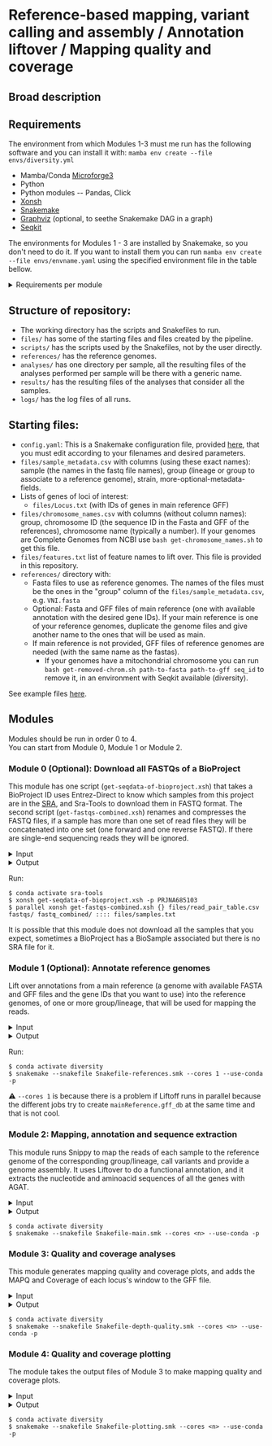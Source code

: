 
# Reference-based mapping, variant calling and assembly / Annotation liftover / Mapping quality and coverage

## Broad description


## Requirements

The environment from which Modules 1-3 must me run has the following software and you can install it with: `mamba env create --file envs/diversity.yml`
* Mamba/Conda [Microforge3](https://mamba.readthedocs.io/en/latest/installation/mamba-installation.html)
* Python
* Python modules -- Pandas, Click
* [Xonsh](https://xon.sh/)
* [Snakemake](https://snakemake.github.io/)
* [Graphviz](https://graphviz.org/) (optional, to seethe Snakemake DAG in a graph) 
* [Seqkit](https://bioinf.shenwei.me/seqkit/)

The environments for Modules 1 - 3 are installed by Snakemake, so you don't need to do it. If you want to install them you can run `mamba env create --file envs/envname.yaml` using the specified environment file in the table bellow. 
<details>
<summary>Requirements per module </summary> 

| Module | Software | Environment files |
| :---------------- | ----: |----: |
| Module 0|[Sra-Tools](https://github.com/ncbi/sra-tools) , [Entrez-Direct](https://www.ncbi.nlm.nih.gov/books/NBK25501/) |`envs/sra-tools.yaml`|
| Module 1|[Litoff](https://github.com/agshumate/Liftoff), [AGAT](https://github.com/NBISweden/AGAT)|`envs/liftoff.yaml`,`envs/agat.yaml`|
| Module 2|[Snippy](https://github.com/tseemann/snippy), [Litoff](https://github.com/agshumate/Liftoff), [AGAT](https://github.com/NBISweden/AGAT)|`envs/snippy.yaml`, `envs/liftoff.yaml`, `envs/agat.yaml`|
| Module 3|[Mosdepth](https://github.com/brentp/mosdepth), [Samtools](https://www.htslib.org/)|`envs/depth.yaml`, `envs/samtools.yaml`|
| Module 4|[Samtools](https://www.htslib.org/), Gnuplot, matplotlib, tectonic, texlive-core, R and R libraries -- tidyverse ComplexHeatmap, svglite, scales, RColorBrewer|`envs/plot-bamstats.yaml`,`envs/r.yaml`|
</details>

## Structure of repository:  
  * The working directory has the scripts and Snakefiles to run.  
  * `files/` has some of the starting files and files created by the pipeline.
  * `scripts/` has the scripts used by the Snakefiles, not by the user directly.  
  * `references/` has the reference genomes.  
  * `analyses/` has one directory per sample, all the resulting files of the analyses performed per sample will be there with a generic name.  
  * `results/` has the resulting files of the analyses that consider all the samples.  
  * `logs/` has the log files of all runs.  

## Starting files: 

  * `config.yaml`: This is a Snakemake configuration file, provided [here](https://github.com/magwenelab/DiversityPipeline/blob/main/config.yaml), that you must edit according to your filenames and desired parameters.
  * `files/sample_metadata.csv` with columns (using these exact names):  sample (the names in the fastq file names), group (lineage or group to associate to a reference genome), strain, more-optional-metadata-fields.
  * Lists of genes of loci of interest:  
    * `files/Locus.txt` (with IDs of genes in main reference GFF)
  * `files/chromosome_names.csv` with columns (without column names): group, chromosome ID (the sequence ID in the Fasta and GFF of the references), chromosome name (typically a number). If your genomes are Complete Genomes from NCBI use `bash get-chromosome_names.sh` to get this file.
  * `files/features.txt` list of feature names to lift over. This file is provided in this repository.
  * `references/` directory with:
    * Fasta files to use as reference genomes. The names of the files must be the ones in the "group" column of the `files/sample_metadata.csv`, e.g. `VNI.fasta`
    * Optional: Fasta and GFF files of main reference (one with available annotation with the desired gene IDs). If your main reference is one of your reference genomes, duplicate the genome files and give another name to the ones that will be used as main.
    * If main reference is not provided, GFF files of reference genomes are needed (with the same name as the fastas).
      * If your genomes have a mitochondrial chromosome you can run `bash get-removed-chrom.sh path-to-fasta path-to-gff seq_id` to remove it, in an environment with Seqkit available (diversity).

See example files [here](https://github.com/magwenelab/DiversityPipeline/tree/main/files).


## Modules
Modules should be run in order 0 to 4.  
You can start from Module 0, Module 1 or Module 2.

### Module 0 (Optional): Download all FASTQs of a BioProject
This module has one script (`get-seqdata-of-bioproject.xsh`) that takes a BioProject ID uses Entrez-Direct to know which samples from this project are in the [SRA](https://www.ncbi.nlm.nih.gov/sra/docs/), and Sra-Tools to download them in FASTQ format. 
The second script (`get-fastqs-combined.xsh`) renames and compresses the FASTQ files, if a sample has more than one set of read files they will be concatenated into one set (one forward and one reverse FASTQ). If there are single-end sequencing reads they will be ignored.

<details>
<summary>Input</summary> 

| Input | Description |
| ----: | ----:|
| BioProject ID |BioProject with valid short read paired-end sequencing FASTQ files in the SRA|
</details>
<details>
<summary>Output</summary> 

| Output | Output description |Needed for|
| :---------------- | ----: |----: | 
|`srafiles/`|Directory with `.sra` files.| This module|
|`fastqs/`|Directory with `.fastq` files|This module|
|`files/read_pair_table.csv`|Column names: sample, run, file1, file2, size|This module|
|`files/unpaired_fastqs.csv`|Column names: sample, run, files|This module|
|`files/samples.txt`|List of SRS sample IDs|This module|
|`fastq_combined/` |Directory with `.fq.gz` files|Modules 2|
</details>

Run:
~~~
$ conda activate sra-tools
$ xonsh get-seqdata-of-bioproject.xsh -p PRJNA685103
$ parallel xonsh get-fastqs-combined.xsh {} files/read_pair_table.csv fastqs/ fastq_combined/ :::: files/samples.txt 
~~~

It is possible that this module does not download all the samples that you expect, sometimes a BioProject has a BioSample associated but there is no SRA file for it.

### Module 1 (Optional): Annotate reference genomes
Lift over annotations from a main reference (a genome with available FASTA and GFF files and the gene IDs that you want to use) into the reference genomes, of one or more group/lineage, that will be used for mapping the reads.  
<details>
<summary>Input</summary> 

| Input | Description |Input origin |
| :---- | ----:|----------------: |
|`files/sample_metadata.csv`| Columns: `sample`(the names in the fastq file names), `group` (lineage or group to associate to a reference genome), `strain`, more-optional-metadata-fields|You|
|`references/mainReference.fasta`|Main reference genome assembly.|You (Tipically public genome from FungiDB or NCBI)|
|`references/mainReference.gff`|GFF annotation file of the genome described above|You (Tipically public genome from FungiDB or NCBI)|
|`references/{lineage}.fasta`|Genome assembly of each group/lineage. The filename must have the names used in the `group` column of the `sample_metadata.csv`|You|
|`files/features.txt`|List of level 1 features to lift over from the references, check [this](https://github.com/agshumate/Liftoff?tab=readme-ov-file#feature-types) to know more |Provided in this repository|
</details>

<details>
<summary>Output</summary> 

|Output | Description |Needed for|
|:---------------- | ----: |----: | 
|`references/mainReference.gff.tsv`|Tabular version of the GFF of the main reference|Module 2,3|
|`references/{lineage}.gff`|Annotation GFF of each group/lineage|Module 2,3|
|`references/references_unmapped.svg`|Heatmap showing the features that were not lifted over from the main reference to each group's genome|-|
</details>

Run:
~~~
$ conda activate diversity
$ snakemake --snakefile Snakefile-references.smk --cores 1 --use-conda -p 
~~~

⚠️ `--cores 1` is because there is a problem if Liftoff runs in parallel because the different jobs try to create `mainReference.gff_db` at the same time and that is not cool.     

### Module 2: Mapping, annotation and sequence extraction
This module runs Snippy to map the reads of each sample to the reference genome of the corresponding group/lineage, call variants and provide a genome assembly. It uses Liftover to do a functional annotation, and it extracts the nucleotide and aminoacid sequences of all the genes with AGAT.

<details>
<summary>Input</summary>  

| Input | Description |Input origin |
|:---- | ----: |----------------:|
|`files/sample_metadata.csv`| Columns: `sample`(the names in the fastq file names), `group` (lineage or group to associate to a reference genome), `strain`, more-optional-metadata-fields|You|
|`fastq_combined/` |Directory with `.fq.gz` files|Module 0 or You |
|`references/{lineage}.fasta`|Genome assembly of each group/lineage. The filename must have the names used in the `group` column of the `sample_metadata.csv`|You|
|`references/{lineage}.gff`|Annotation GFF of each group/lineage|Module 1 or You|
|`files/features.txt`|List of level 1 features to lift over from the references, check [this](https://github.com/agshumate/Liftoff?tab=readme-ov-file#feature-types) to know more |Provided in this repository|
</details>

<details>
<summary>Output</summary> 

| Output | Description |Needed for|
| :---------------- | ----: |----: | 
|`{lineage}_predicted_cds.fa`|Fasta file with the coding sequences (for each isoform) for each reference genome||
|`{lineage}_predicted_proteins.fa`|Fasta file with aminoacid sequence of each protein isoform for each reference genome||
|`analyses/{sample}/snps.consensus.fa` and extra assembly files|A version of the corresponding reference genome with the SNPs of the sample instead.||
|`analyses/{sample}/snps.bam` and extra alignment files |Mapping BAM file for each sample|Module 3|
|`analyses/{sample}/snps.vcf` and extra variant calling files |Variants VCF file for each sample||
|`analyses/{sample}/lifted.gff_polished` and extra annotation files|GFF annotation file|Module 3|
|`analyses/{sample}/predicted_cds.fa`  and extra index files|Fasta file with the coding sequences (for each isoform) for each sample||
|`analyses/{sample}/predicted_proteins.fa`  and extra index files|Fasta file with aminoacid sequence of each protein isoform for each sample||
|`results/cds/{protein}.fa`|A fasta file for each isoform with the coding sequence of all samples||
|`results/proteins/{protein}.fa`|A fasta file for each isoform with the aminoacid sequence of all samples||
</details>

~~~
$ conda activate diversity
$ snakemake --snakefile Snakefile-main.smk --cores <n> --use-conda -p 
~~~

### Module 3: Quality and coverage analyses

This module generates mapping quality and coverage plots, and adds the MAPQ and Coverage of each locus's window to the GFF file.  

<details>
<summary>Input</summary>  

| Input | Description |Input origin |
|:---- | ----: |----------------:|
|`files/sample_metadata.csv`| Columns: `sample`(the names in the fastq file names), `group` (lineage or group to associate to a reference genome), `strain`, more-optional-metadata-fields|You|
|`analyses/{sample}/snps.bam`||Module 2|
|`analyses/{sample}/lifted.gff_polished`||Module 2|
|`references/{lineage}.gff`||Module 1 or You|
|`files/{Locus}.txt`| One file per locus of interest that you want to show in the plots of coverage and MAPQ along the chromosomes. The file is a list of gene IDs and the name of the file is the one you want to appear in the plots.|You |
</details>
<details>
<summary>Output</summary> 

| Output | Description |Needed for |
|:---- | ----: |----------------:|
|`analyses/{sample}/coverage.regions.bed.gz`|Mean coverage of each window | This module and Module 4|
|`analyses/{sample}/coverage_good.regions.bed.gz`|Mean coverage of each window without bad quality mappings |Module 4|
|`analyses/{sample}/cov.csv`| Number of positions with each coverage value |Module 4|
|`analyses/{sample}/mapq.csv`| Number of positions with each MAPQ value |Module 4|
|`analyses/{sample}/snps.bam.stats`|Results of samtools stats |This module and Module 4|
|`results/mapping_stats.txt`|Stats on number o mapped reads of all samples|Module 4|
|`analysis/{sample}/mapq.bed`|Mapping quality of each position|Module 4|
|`analysis/{sample}/mapq_window.bed`|Mean mapping quality of each window||
|`analysis/{sample}/mapq_cov_window.bed`|Mean MAPQ and Coverage of each window ||
|`analyses/{sample}/annotation.gff` |GFF file with complete annotation plus average MAPQ and coverage of the windows in which the features are located. ||
|`references/{lineage}.gff.tsv`|GFF in table format |This module|
|`files/loci_to_plot.tsv`|GFF in TSV format of all reference genomes, only with genes in loci of interest. Includes a column with the name of the locus |Module 4|
</details>

~~~
$ conda activate diversity
$ snakemake --snakefile Snakefile-depth-quality.smk --cores <n> --use-conda -p 
~~~

### Module 4: Quality and coverage plotting

The module takes the output files of Module 3 to make mapping quality and coverage plots.

<details>
<summary>Input</summary>  

| Input | Description |Input origin |
|:---- | ----: |----------------:|
|`files/sample_metadata.csv`| Columns: `sample`(the names in the fastq file names), `group` (lineage or group to associate to a reference genome), `strain`, more-optional-metadata-fields|You|
|`files/chromosome_names.csv`||You, if your genomes are Complete Genomes from NCBI run `bash get-chromosome_names.sh` to get this file.|
|`analyses/{sample}/coverage.regions.bed.gz`|Mean coverage of each window |Module 3|
|`analyses/{sample}/coverage_good.regions.bed.gz`|Mean coverage of each window without bad quality mappings |Module 3|
|`analyses/{sample}/cov.csv`|Number of positions with each coverage value |Module 3|
|`analyses/{sample}/mapq.csv`|Number of positions with each MAPQ value |Module 3|
|`analyses/{sample}/snps.bam.stats`|Results of samtools stats|Module 3|
|`results/mapping_stats.txt`|Stats on number o mapped reads of all samples|Module 3|
|`analysis/{sample}/mapq_window.bed`|Mean MAPQ and Coverage of each window |Module 3|
|`files/loci_to_plot.tsv`|GFF in TSV format of all reference genomes, only with genes in loci of interest. Includes a column with the name of the locus|Module 3|
</details>

<details>
<summary>Output</summary>  

| Output | Description |
|:---- | ----: |
|`analyses/{sample}/bamstats/`|Directory with `plot-bamstats` resulting plots. |
|`results/mapped_reads.svg` and `results/mapping_stats.txt`|plot and table with fraction of mappied reads per sample.|
|`analyses/{sample}/coverage.svg`|coverage along chromosome plot (with location of interesting loci).  |
|`analyses/{sample}/cov_distribution.svg`| ditribution of coverage values plot.  |
|`analyses/{sample}/mapq.svg` |mapping quality along chromosome plot (with location of interesting loci).  |
|`analyses/{sample}/mapq_distribution.svg`| distribution of maping quality values plot.|
|`results/cov_norm_good.csv` |table with all coverage stats of good quality mappings, per chromosome of all samples (genome-wide and per chromosome mean and median and normalized) |
|`results/cov_global_good.svg` |plot of mean and median genome-wide coverage of good quality mappings of all samples.|
|`results/cov_median_good.svg`| plot of median coverage per chromosome (of good quality mappings) normalized by genome-wide median coverage.|
|`results/cov_mean_good.svg` |plot of mean coverage per chromosome (of good quality mappings) normalized by genome-wide mean coverage.|
|`results/cov_norm_raw.csv`| table with all coverage stats of all mappings, per chromosome of all samples (genome-wide and per chromosome mean and median and normalized) |
|`results/cov_global_raw.svg` |plot of mean and median genome-wide coverage of all mappings of all samples.|
|`results/cov_median_raw.svg`| plot of median coverage per chromosome (of all mappings) normalized by genome-wide median coverage.|
|`results/cov_mean_raw.svg`| plot of mean coverage per chromosome (of all mappings) normalized by genome-wide mean coverage.|
</details>

~~~
$ conda activate diversity
$ snakemake --snakefile Snakefile-plotting.smk --cores <n> --use-conda -p 
~~~